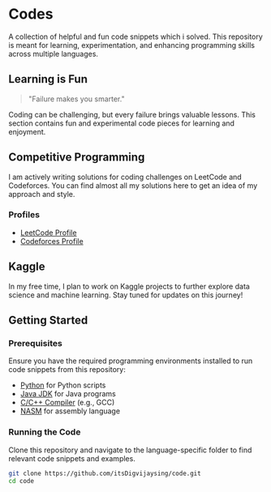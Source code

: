 # Codes

A collection of helpful and fun code snippets which i solved. This repository is meant for learning, experimentation, and enhancing programming skills across multiple languages.

## Learning is Fun

> "Failure makes you smarter."

Coding can be challenging, but every failure brings valuable lessons. This section contains fun and experimental code pieces for learning and enjoyment.

## Competitive Programming

I am actively writing solutions for coding challenges on LeetCode and Codeforces. You can find almost all my solutions here to get an idea of my approach and style.

### Profiles

- [LeetCode Profile](https://leetcode.com/u/itsDigvijaysing/)
- [Codeforces Profile](https://codeforces.com/profile/itsDigvijaysing)

## Kaggle

In my free time, I plan to work on Kaggle projects to further explore data science and machine learning. Stay tuned for updates on this journey!

## Getting Started

### Prerequisites

Ensure you have the required programming environments installed to run code snippets from this repository:
- [Python](https://www.python.org/downloads/) for Python scripts
- [Java JDK](https://www.oracle.com/java/technologies/javase-jdk11-downloads.html) for Java programs
- [C/C++ Compiler](https://gcc.gnu.org/) (e.g., GCC)
- [NASM](https://www.nasm.us/) for assembly language

### Running the Code

Clone this repository and navigate to the language-specific folder to find relevant code snippets and examples.

```bash
git clone https://github.com/itsDigvijaysing/code.git
cd code
